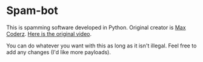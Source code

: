# Spam-bot
This is spamming software developed in Python. Original creator is [Max Coderz](https://www.youtube.com/channel/UCHlD-HtkMZIjq12b-TpVPew). [Here is the original video](https://www.youtube.com/watch?v=jBxRGcDmfWA).

You can do whatever you want with this as long as it isn't illegal. Feel free to add any changes (I'd like more payloads).

